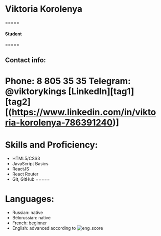 # Viktoria Korolenya
=====
#### Student
=====
## Contact info:
**Phone**: 8 805 35 35
**Telegram**: @viktorykings
[LinkedIn][tag1]
[tag2][(https://www.linkedin.com/in/viktoria-korolenya-786391240)]
=====
# Skills and Proficiency:
* HTML5/CSS3
* JavaScript Basics
* ReactJS
* React Router 
* Git, GitHub
=====
# Languages:
* Russian: native
* Belorussian: native
* French: beginner
* English: advanced according to 
![eng_score](https://sun9-61.userapi.com/s/v1/ig2/VmRgJCJ6F5GqkDZOf7CJgE_obAMNFlBZyVkAYhwx2dC_lxrw5SlVWwcOHcQk2IO1qKkkeoBwJPKIrvidWE-qHNVt.jpg?size=302x354&quality=96&type=album)
